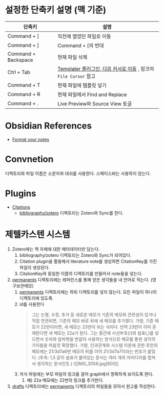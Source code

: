# 설정한 단축키 설명 (맥 기준)
| 단축키              | 설명                                                                                                                                                                       |
| ------------------- | -------------------------------------------------------------------------------------------------------------------------------------------------------------------------- |
| Command + \[        | 직전에 열었던 파일로 이동                                                                                                                                                  |
| Command + \]        | Command + \[의 반대                                                                                                                                                        |
| Command + Backspace | 현재 파일 삭제                                                                                                                                                             |
| Ctrl + Tab          | [Templater 플러그인, 다음 커서로 이동](https://silentvoid13.github.io/Templater/internal-functions/internal-modules/file-module.html#examples) , 링크의 `File Cursor` 참고 |
| Command + T         | 현재 파일에 템플릿 넣기                                                                                                                                                    |
| Command + R         | 현재 파일에서 Find and Replace                                                                                                                                             |
| Command + .         | Live Preview와 Source View 토글                                                                                                                                            |

# Obsidian References
- [Format your notes](https://help.obsidian.md/How+to/Format+your+notes)

# Convnetion
디렉토리와 파일 이름은 소문자와 대쉬를 사용한다. 스페이스바는 사용하지 않는다.

# Plugins
- [Citations](obsidian://show-plugin?id=obsidian-citation-plugin)
    - [bibliography/zotero](./bibliography/zotero) 디렉토리는 Zotero와 Sync를 한다.

# 제텔카스텐 시스템
1. Zotero에는 책 자체에 대한 메타데이터만 담는다.
    1. bibliography/zotero 디렉토리는 Zotero와 Sync가 되어있다.
    2. Citation plugin을 활용해서 literature note를 생성하면 CitationKey를 가진 파일이 생성된다.
    3. CitationKey와 동일한 이름의 디렉토리를 만들어서 note들을 넣는다.
2. [permanents](./permanents) 디렉토리에는 레퍼런스를 통해 얻은 생각들을 내 언어로 적는다. (영구보관메모)
    1. [permanents](./permanents) 디렉토리에는 하위 디렉토리를 넣지 않는다. 모든 파일이 하나의 디렉토리에 있도록.
    2. id를 사용한다
        >그는 논평, 수정, 추가 등 새로운 메모가 기존의 메모와 관련성이 있거나 직접 연관되면, 기존의 메모 바로 뒤에 새 메모를 추가했다. 가령, 기존 메모가 22번이라면, 새 메모는 23번이 되는 식이다. 만약 23번이 이미 존재한다면 새 메모는 22a가 된다. 그는 중간에 사선부호(/)와 쉼표(,)를 넣으면서 숫자와 알파벳을 번갈아 사용하는 방식으로 메모를 통한 생각의 가지들을 마음껏 확장했다. 가령, 인과관계와 시스템 이론에 관한 루만의 메모에는 21/3d7a6번 메모의 뒤를 이어 21/3d7a7이라는 번호가 붙었다.
        >(추측: 1,5 같이 쉼표가 붙어있는 문서는 여러 개의 아이디어를 합쳐서 생각하는 문서인듯.)
        >![[IMG_3058.jpg|600]]
    3. 자식 파일에는 부모 파일의 링크를 걸어 graph에서 명확하게 보이도록 한다.
        1. 예) 22a 메모에는 22번의 링크를 추가한다.
3. [drafts](./drafts) 디렉토리에는 [permanents](./permanents) 디렉토리의 파일들을 모아서 원고를 작성한다.